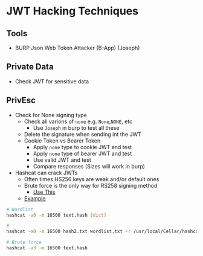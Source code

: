 # JWT Hacking Techniques
## Tools
* BURP Json Web Token Attacker (B-App) (Joseph)
## Private Data
* Check JWT for sensitive data
## PrivEsc
* Check for None signing type
    * Check all varions of `none` e.g. `None`,`NONE`, etc
        * Use `Joseph` in burp to test all these
    * Delete the signature when sending int the JWT
    * Cookie Token vs Bearer Token
        * Apply `none` type to cookie JWT and test
        * Apply `none` type of bearer JWT and test
        * Use valid JWT and test
        * Compare responses (Sizes will work in burp)
* Hashcat can crack JWTs
    * Often times HS256 keys are weak and/or default ones
    * Brute force is the only way for RS258 signing method
        * [Use This](https://github.com/brendan-rius/c-jwt-cracker)
    * [Example](https://gist.github.com/pich4ya/f76280b7a6af67a9adf740f3ee547689)
```bash
# Wordlist
hashcat -a0 -m 16500 text.hash [dict]

# 
hashcat -a0 -m 16500 hash2.txt wordlist.txt -r /usr/local/Cellar/hashcat/5.1.0/share/doc/hashcat/rules/best64.rule

# Brute force
hashcat -a3 -m 16500 text.hash
```